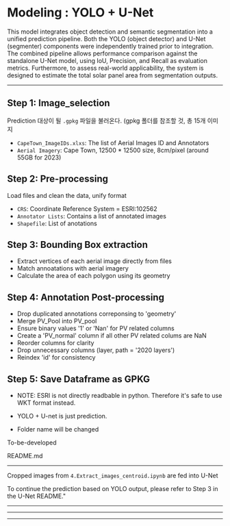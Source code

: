 # Modeling : YOLO + U-Net

This model integrates object detection and semantic segmentation into a unified prediction pipeline.
Both the YOLO (object detector) and U-Net (segmenter) components were independently trained prior to integration.
The combined pipeline allows performance comparison against the standalone U-Net model, using IoU, Precision, and Recall as evaluation metrics.
Furthermore, to assess real-world applicability, the system is designed to estimate the total solar panel area from segmentation outputs.



----
## Step 1: Image_selection

Prediction 대상이 될 `.gpkg` 파일을 불러온다. (gpkg 폴더를 참조할 것, 총 15개 이미지 

* `CapeTown_ImageIDs.xlxs`: The list of Aerial Images ID and Annotators
* `Aerial Imagery`: Cape Town, 12500 * 12500 size, 8cm/pixel (around 55GB for 2023)

## Step 2: Pre-processing

Load files and clean the data, unify format

* `CRS`: Coordinate Reference System = ESRI:102562
* `Annotator Lists`: Contains a list of annotated images
* `Shapefile`: List of anotations

## Step 3: Bounding Box extraction

* Extract vertices of each aerial image directly from files
* Match annoatations with aerial imagery
* Calculate the area of each polygon using its geometry

## Step 4: Annotation Post-processing

* Drop duplicated annotations correponsing to 'geometry' 
* Merge PV_Pool into PV_pool
* Ensure binary values '1' or 'Nan' for PV related columns
* Create a 'PV_normal' column if all other PV related colums are NaN
* Reorder columns for clarity
* Drop unnecessary columns (layer, path = '2020 layers')
* Reindex 'id' for consistency

## Step 5: Save Dataframe as GPKG

* NOTE: ESRI is not directly readbable in python. Therefore it's safe to use WKT format instead.



* YOLO + U-net is just prediction.
* Folder name will be changed

To-be-developed


README.md

---

Cropped images from `4.Extract_images_centroid.ipynb` are fed into U-Net

To continue the prediction based on YOLO output, please refer to Step 3 in the U-Net README."

---
---
---
